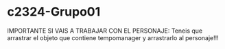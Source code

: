 # c2324-Grupo01

IMPORTANTE SI VAIS A TRABAJAR CON EL PERSONAJE:
Teneis que arrastrar el objeto que contiene tempomanager y arrastrarlo al personaje!!!

